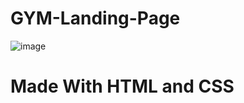 # GYM-Landing-Page
![image](https://user-images.githubusercontent.com/82707877/187026743-59c84777-aced-4630-aa62-727a259fd42b.png)
# Made With HTML and CSS
